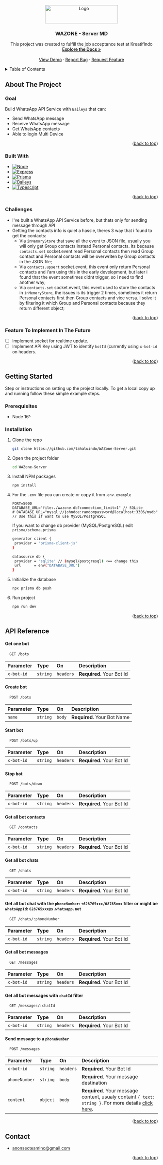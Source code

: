 <a name="readme-top"></a>

<!-- PROJECT LOGO -->
<br />
<div align="center">
  <a href="https://github.com/tahaluindo/WAZone-Server">
    <img src="https://github.com/tahaluindo/WAZone-Server/blob/main/docs/logo.png" alt="Logo" width="240" height="60">
  </a>

<h3 align="center">WAZONE - Server MD</h3>

  <p align="center">
    This project was created to fulfill the job acceptance test at KreatifIndo
    <br />
    <a href="https://github.com/tahaluindo/WAZone-Server"><strong>Explore the Docs »</strong></a>
    <br />
    <br />
    <a href="https://github.com/tahaluindo/WAZone-Server">View Demo</a>
    ·
    <a href="https://github.com/tahaluindo/WAZone-Server">Report Bug</a>
    ·
    <a href="https://github.com/tahaluindo/WAZone-Server/issues">Request Feature</a>
  </p>
</div>

<!-- TABLE OF CONTENTS -->
<details>
  <summary>Table of Contents</summary>
  <ol>
    <li>
      <a href="#about-the-project">About The Project</a>
      <ul>
        <li><a href="#built-with">Built With</a></li>
        <li><a href="#challenges">Challenges</a></li>
        <li><a href="#feature-to-implement-in-the-future">Feature To Implement In The Future</a></li>
      </ul>
    </li>
    <li>
      <a href="#getting-started">Getting Started</a>
      <ul>
        <li><a href="#prerequisites">Prerequisites</a></li>
        <li><a href="#installation">Installation</a></li>
      </ul>
    </li>
    <li><a href="#api-reference">API Reference</a></li>
    <li><a href="#contact">Contact</a></li>
  </ol>
</details>

<!-- ABOUT THE PROJECT -->

## About The Project

### Goal

Build WhatsApp API Service with `Baileys` that can:

- Send WhatsApp message
- Receive WhatsApp message
- Get WhatsApp contacts
- Able to login Multi Device

<p align="right">(<a href="#readme-top">back to top</a>)</p>

### Built With

- [![Node][node.js]][node-url]
- [![Express][express.js]][express-url]
- [![Prisma][prisma.js]][prisma-url]
- [![Baileys][baileys.js]][baileys-url]
- [![Typescript][typescript.js]][typescript-url]

<p align="right">(<a href="#readme-top">back to top</a>)</p>

### Challenges

- I've built a WhatsApp API Service before, but thats only for sending message through API
- Getting the contacts info is quiet a hassle, theres 3 way that i found to get the contacts:
  - Via `inMemoryStore` that save all the event to JSON file, usually you will only get Group contacts instead Personal contacts. Its because `contacts.set` socket.event read Personal contacts then read Group contact and Personal contacts will be overwriten by Group contacts in the JSON file;
  - Via `contacts.upsert` socket.event, this event only return Personal contacts and i'am using this in the early development, but later i found that the event sometimes didnt trigger, so i need to find another way;
  - Via `contacts.set` socket.event, this event used to store the contacts in `inMemoryStore`, the issues is its trigger 2 times, sometimes it return Personal contacts first then Group contacts and vice versa. I solve it by filtering it which Group and Personal contacts because they return different object;

<p align="right">(<a href="#readme-top">back to top</a>)</p>

### Feature To Implement In The Future

- [ ] Implement socket for realtime update.
- [ ] Implement API Key using JWT to identify `botId` (currently using `x-bot-id` on headers.

<p align="right">(<a href="#readme-top">back to top</a>)</p>

<!-- GETTING STARTED -->

## Getting Started

Step or instructions on setting up the project locally.
To get a local copy up and running follow these simple example steps.

### Prerequisites

- Node 16^

### Installation

1. Clone the repo
   ```sh
   git clone https://github.com/tahaluindo/WAZone-Server.git
   ```
2. Open the project folder
   ```sh
   cd WAZone-Server
   ```
3. Install NPM packages
   ```sh
   npm install
   ```
4. For the `.env` file you can create or copy it from`.env.example`

   ```env
   PORT=5000
   DATABASE_URL="file:./wazone.db?connection_limit=1" // SQLite
   # DATABASE_URL="mysql://johndoe:randompassword@localhost:3306/mydb" // Use this if want to use MySQL/PostgreSQL
   ```

   If you want to change db provider (MySQL/PostgreSQL) edit `prisma/schema.prisma`

   ```sh
   generator client {
    provider = "prisma-client-js"
   }

   datasource db {
    provider = "sqlite" // (mysql/postgresql) <== change this
    url      = env("DATABASE_URL")
   }
   ```

5. Initialize the database
   ```sh
   npx prisma db push
   ```
6. Run project
   ```sh
   npm run dev
   ```

<p align="right">(<a href="#readme-top">back to top</a>)</p>

## API Reference

#### Get one bot

```http
  GET /bots
```

| Parameter  | Type     | On        | Description               |
| :--------- | :------- | :-------- | :------------------------ |
| `x-bot-id` | `string` | `headers` | **Required**. Your Bot Id |

#### Create bot

```http
  POST /bots
```

| Parameter | Type     | On     | Description                 |
| :-------- | :------- | :----- | :-------------------------- |
| `name`    | `string` | `body` | **Required**. Your Bot Name |

#### Start bot

```http
  POST /bots/up
```

| Parameter  | Type     | On        | Description               |
| :--------- | :------- | :-------- | :------------------------ |
| `x-bot-id` | `string` | `headers` | **Required**. Your Bot Id |

#### Stop bot

```http
  POST /bots/down
```

| Parameter  | Type     | On        | Description               |
| :--------- | :------- | :-------- | :------------------------ |
| `x-bot-id` | `string` | `headers` | **Required**. Your Bot Id |

#### Get all bot contacts

```http
  GET /contacts
```

| Parameter  | Type     | On        | Description               |
| :--------- | :------- | :-------- | :------------------------ |
| `x-bot-id` | `string` | `headers` | **Required**. Your Bot Id |

#### Get all bot chats

```http
  GET /chats
```

| Parameter  | Type     | On        | Description               |
| :--------- | :------- | :-------- | :------------------------ |
| `x-bot-id` | `string` | `headers` | **Required**. Your Bot Id |

#### Get all bot chat with the `phoneNumber`: `+628765xxx/08765xxx` filter or might be `whatsAppId`: `628765xxx@s.whatsapp.net`

```http
  GET /chats/:phoneNumber
```

| Parameter  | Type     | On        | Description               |
| :--------- | :------- | :-------- | :------------------------ |
| `x-bot-id` | `string` | `headers` | **Required**. Your Bot Id |

#### Get all bot messages

```http
  GET /messages
```

| Parameter  | Type     | On        | Description               |
| :--------- | :------- | :-------- | :------------------------ |
| `x-bot-id` | `string` | `headers` | **Required**. Your Bot Id |

#### Get all bot messages with `chatId` filter

```http
  GET /messages/:chatId
```

| Parameter  | Type     | On        | Description               |
| :--------- | :------- | :-------- | :------------------------ |
| `x-bot-id` | `string` | `headers` | **Required**. Your Bot Id |

#### Send message to a `phoneNumber`

```http
  POST /messages
```

| Parameter     | Type     | On        | Description                                                                                                                                    |
| :------------ | :------- | :-------- | :--------------------------------------------------------------------------------------------------------------------------------------------- |
| `x-bot-id`    | `string` | `headers` | **Required**. Your Bot Id                                                                                                                      |
| `phoneNumber` | `string` | `body`    | **Required**. Your message destination                                                                                                         |
| `content`     | `object` | `body`    | **Required**. Your message content, usualy containt `{ text: string }`. For more details [click here](https://github.com/adiwajshing/Baileys). |

<p align="right">(<a href="#readme-top">back to top</a>)</p>

<!-- CONTACT -->

## Contact

- anonsecteaminc@gmail.com

<p align="right">(<a href="#readme-top">back to top</a>)</p>

<!-- MARKDOWN LINKS & IMAGES -->
<!-- https://www.markdownguide.org/basic-syntax/#reference-style-links -->

[contributors-shield]: https://img.shields.io/github/contributors/tahaluindo/WAZone-Server.svg?style=for-the-badge
[contributors-url]: https://github.com/tahaluindo/WAZone-Server/graphs/contributors
[forks-shield]: https://img.shields.io/github/forks/tahaluindo/WAZone-Server.svg?style=for-the-badge
[forks-url]: https://github.com/tahaluindo/WAZone-Server/network/members
[stars-shield]: https://img.shields.io/github/stars/tahaluindo/WAZone-Server.svg?style=for-the-badge
[stars-url]: https://github.com/tahaluindo/WAZone-Server/stargazers
[issues-shield]: https://img.shields.io/github/issues/tahaluindo/WAZone-Server.svg?style=for-the-badge
[issues-url]: https://github.com/tahaluindo/WAZone-Server/issues
[license-shield]: https://img.shields.io/github/license/tahaluindo/WAZone-Server.svg?style=for-the-badge
[license-url]: https://github.com/tahaluindo/WAZone-Server/blob/master/LICENSE.txt
[linkedin-shield]: https://img.shields.io/badge/-LinkedIn-black.svg?style=for-the-badge&logo=linkedin&colorB=555
[linkedin-url]: https://linkedin.com/in/linkedin_username
[product-screenshot]: images/screenshot.png
[express.js]: https://img.shields.io/badge/Express-35495E?style=for-the-badge&logo=express&logoColor=4FC08D
[express-url]: https://express.org/
[typeorm.js]: https://img.shields.io/badge/Type_ORM-35495E?style=for-the-badge&logo=typeorm&logoColor=4FC08D
[typeorm-url]: https://typeorm.io/
[baileys.js]: https://img.shields.io/badge/Baileys-35495E?style=for-the-badge&logo=baileys&logoColor=4FC08D
[baileys-url]: https://github.com/adiwajshing/Baileys
[node.js]: https://img.shields.io/badge/Node-35495E?style=for-the-badge&logo=nodedotjs&logoColor=4FC08D
[node-url]: https://nodejs.org/
[vue.js]: https://img.shields.io/badge/Vue_3-35495E?style=for-the-badge&logo=vuedotjs&logoColor=4FC08D
[vue-url]: https://vuejs.org/
[vite.js]: https://img.shields.io/badge/Vite-35495E?style=for-the-badge&logo=vite&logoColor=4FC08D
[vite-url]: https://vite.org/
[prisma.js]: https://img.shields.io/badge/Prisma-35495E?style=for-the-badge&logo=prisma&logoColor=4FC08D
[prisma-url]: https://prisma.io/
[typescript.js]: https://img.shields.io/badge/Typescript-35495E?style=for-the-badge&logo=typescript&logoColor=4FC08D
[typescript-url]: https://typescript.org/

